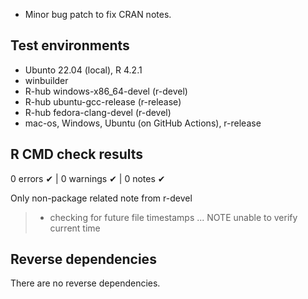
- Minor bug patch to fix CRAN notes.

## Test environments

- Ubunto 22.04 (local), R 4.2.1
- winbuilder
- R-hub windows-x86_64-devel (r-devel)
- R-hub ubuntu-gcc-release (r-release)
- R-hub fedora-clang-devel (r-devel)
- mac-os, Windows, Ubuntu (on GitHub Actions), r-release

## R CMD check results

0 errors ✔ | 0 warnings ✔ | 0 notes ✔

Only non-package related note from r-devel

> * checking for future file timestamps ... NOTE
> unable to verify current time

## Reverse dependencies

There are no reverse dependencies.
